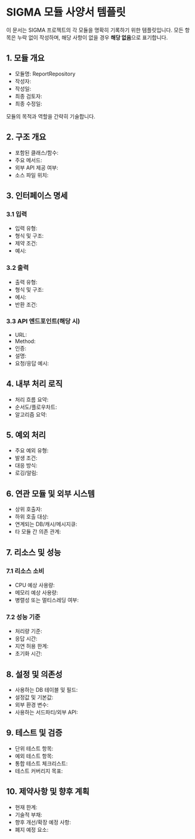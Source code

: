 # SIGMA 모듈 사양서 템플릿

이 문서는 SIGMA 프로젝트의 각 모듈을 명확히 기록하기 위한 템플릿입니다. 모든 항목은 누락 없이 작성하며, 해당 사항이 없을 경우 **해당 없음**으로 표기합니다.

## 1. 모듈 개요
* 모듈명: ReportRepository
* 작성자:
* 작성일:
* 최종 검토자:
* 최종 수정일:

모듈의 목적과 역할을 간략히 기술합니다.

## 2. 구조 개요
* 포함된 클래스/함수:
* 주요 메서드:
* 외부 API 제공 여부:
* 소스 파일 위치:

## 3. 인터페이스 명세
### 3.1 입력
* 입력 유형:
* 형식 및 구조:
* 제약 조건:
* 예시:

### 3.2 출력
* 출력 유형:
* 형식 및 구조:
* 예시:
* 반환 조건:

### 3.3 API 엔드포인트(해당 시)
* URL:
* Method:
* 인증:
* 설명:
* 요청/응답 예시:

## 4. 내부 처리 로직
* 처리 흐름 요약:
* 순서도/플로우차트:
* 알고리즘 요약:

## 5. 예외 처리
* 주요 예외 유형:
* 발생 조건:
* 대응 방식:
* 로깅/알림:

## 6. 연관 모듈 및 외부 시스템
* 상위 호출자:
* 하위 호출 대상:
* 연계되는 DB/캐시/메시지큐:
* 타 모듈 간 의존 관계:

## 7. 리소스 및 성능
### 7.1 리소스 소비
* CPU 예상 사용량:
* 메모리 예상 사용량:
* 병렬성 또는 멀티스레딩 여부:

### 7.2 성능 기준
* 처리량 기준:
* 응답 시간:
* 지연 허용 한계:
* 초기화 시간:

## 8. 설정 및 의존성
* 사용하는 DB 테이블 및 필드:
* 설정값 및 기본값:
* 외부 환경 변수:
* 사용하는 서드파티/외부 API:

## 9. 테스트 및 검증
* 단위 테스트 항목:
* 예외 테스트 항목:
* 통합 테스트 체크리스트:
* 테스트 커버리지 목표:

## 10. 제약사항 및 향후 계획
* 현재 한계:
* 기술적 부채:
* 향후 개선/확장 예정 사항:
* 폐지 예정 요소:
